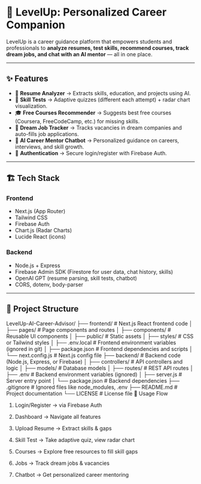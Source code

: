 # 🚀 LevelUp: Personalized Career Companion  

LevelUp is a career guidance platform that empowers students and professionals to **analyze resumes, test skills, recommend courses, track dream jobs, and chat with an AI mentor** — all in one place.  
  

---

## ✨ Features

- 📄 **Resume Analyzer** → Extracts skills, education, and projects using AI.  
- 🧩 **Skill Tests** → Adaptive quizzes (different each attempt) + radar chart visualization.  
- 🎓 **Free Courses Recommender** → Suggests best free courses (Coursera, FreeCodeCamp, etc.) for missing skills.  
- 💼 **Dream Job Tracker** → Tracks vacancies in dream companies and auto-fills job applications.  
- 🤖 **AI Career Mentor Chatbot** → Personalized guidance on careers, interviews, and skill growth.  
- 🔐 **Authentication** → Secure login/register with Firebase Auth.  

---

## 🏗️ Tech Stack

### **Frontend**
- Next.js (App Router)
- Tailwind CSS
- Firebase Auth
- Chart.js (Radar Charts)
- Lucide React (icons)

### **Backend**
- Node.js + Express
- Firebase Admin SDK (Firestore for user data, chat history, skills)
- OpenAI GPT (resume parsing, skill tests, chatbot)
- CORS, dotenv, body-parser

---

## 📂 Project Structure
LevelUp-AI-Career-Advisor/
├── frontend/			 # Next.js React frontend code
│ ├── pages/ 				# Page components and routes
│ ├── components/	 # Reusable UI components
│ ├── public/ # Static assets
│ ├── styles/ # CSS or Tailwind styles
│ ├── .env.local # Frontend environment variables (ignored in git)
│ ├── package.json # Frontend dependencies and scripts
│ └── next.config.js # Next.js config file
├── backend/ # Backend code (Node.js, Express, or Firebase)
│ ├── controllers/ # API controllers and logic
│ ├── models/ # Database models
│ ├── routes/ # REST API routes
│ ├── .env # Backend environment variables (ignored)
│ ├── server.js # Server entry point
│ └── package.json # Backend dependencies
├── .gitignore # Ignored files like node_modules, .env
├── README.md # Project documentation
└── LICENSE # License file
🎯 Usage Flow

1. Login/Register → via Firebase Auth

2. Dashboard → Navigate all features

3. Upload Resume → Extract skills & gaps

4. Skill Test → Take adaptive quiz, view radar chart

5. Courses → Explore free resources to fill skill gaps

6. Jobs → Track dream jobs & vacancies

7. Chatbot → Get personalized career mentoring

